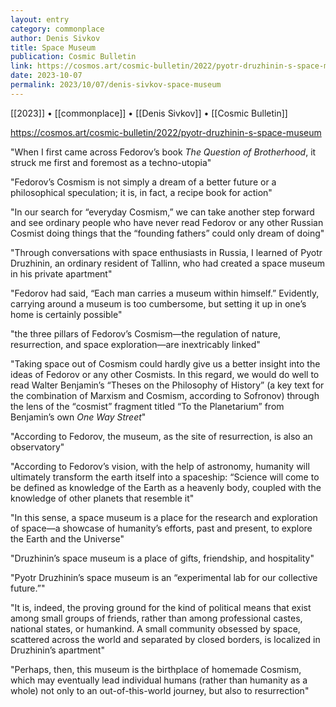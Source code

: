 ```yaml
---
layout: entry
category: commonplace
author: Denis Sivkov
title: Space Museum
publication: Cosmic Bulletin
link: https://cosmos.art/cosmic-bulletin/2022/pyotr-druzhinin-s-space-museum
date: 2023-10-07
permalink: 2023/10/07/denis-sivkov-space-museum
---
```


[[2023]] • [[commonplace]] • [[Denis Sivkov]] • [[Cosmic Bulletin]]

https://cosmos.art/cosmic-bulletin/2022/pyotr-druzhinin-s-space-museum

"When I first came across Fedorov’s book *The Question of Brotherhood*, it struck me first and foremost as a techno-utopia"

"Fedorov’s Cosmism is not simply a dream of a better future or a philosophical speculation; it is, in fact, a recipe book for action"

"In our search for “everyday Cosmism,” we can take another step forward and see ordinary people who have never read Fedorov or any other Russian Cosmist doing things that the “founding fathers” could only dream of doing"

"Through conversations with space enthusiasts in Russia, I learned of Pyotr Druzhinin, an ordinary resident of Tallinn, who had created a space museum in his private apartment"

"Fedorov had said, “Each man carries a museum within himself.” Evidently, carrying around a museum is too cumbersome, but setting it up in one’s home is certainly possible"

"the three pillars of Fedorov’s Cosmism—the regulation of nature, resurrection, and space exploration—are inextricably linked"

"Taking space out of Cosmism could hardly give us a better insight into the ideas of Fedorov or any other Cosmists. In this regard, we would do well to read Walter Benjamin’s “Theses on the Philosophy of History” (a key text for the combination of Marxism and Сosmism, according to Sofronov) through the lens of the “сosmist” fragment titled “To the Planetarium” from Benjamin’s own *One Way Street*"

"According to Fedorov, the museum, as the site of resurrection, is also an observatory"

"According to Fedorov’s vision, with the help of astronomy, humanity will ultimately transform the earth itself into a spaceship: “Science will come to be defined as knowledge of the Earth as a heavenly body, coupled with the knowledge of other planets that resemble it"

"In this sense, a space museum is a place for the research and exploration of space—a showcase of humanity’s efforts, past and present, to explore the Earth and the Universe"

"Druzhinin’s space museum is a place of gifts, friendship, and hospitality"

"Pyotr Druzhinin’s space museum is an “experimental lab for our collective future.”"

"It is, indeed, the proving ground for the kind of political means that exist among small groups of friends, rather than among professional castes, national states, or humankind. A small community obsessed by space, scattered across the world and separated by closed borders, is localized in Druzhinin’s apartment"

"Perhaps, then, this museum is the birthplace of homemade Cosmism, which may eventually lead individual humans (rather than humanity as a whole) not only to an out-of-this-world journey, but also to resurrection"
